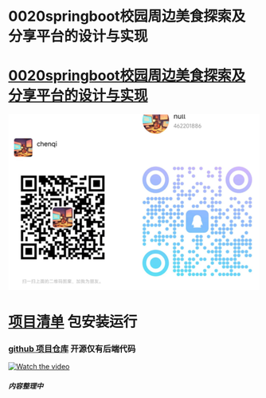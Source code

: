 # 0020springboot校园周边美食探索及分享平台的设计与实现


# [0020springboot校园周边美食探索及分享平台的设计与实现](https://github.com/GraduationProject-springboot/0020springboot)

![picture](https://raw.githubusercontent.com/GraduationProject-springboot/.github/main/img/wx.png)

# [项目清单](https://chenqi1990.site) 包安装运行

### [github 项目仓库](https://github.com/GraduationProject-springboot/allSpringbootProjects) 开源仅有后端代码

[![Watch the video](https://i.sstatic.net/Vp2cE.png)](https://www.bilibili.com/video/BV16ia6epENY?p=21)


#####   内容整理中  











